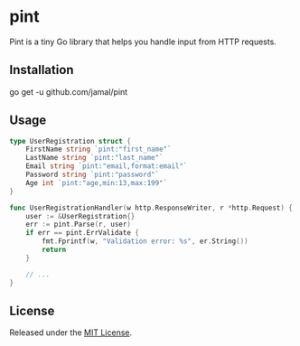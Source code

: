 # pint

Pint is a tiny Go library that helps you handle input from HTTP requests.

## Installation

go get -u github.com/jamal/pint

## Usage

```go
type UserRegistration struct {
    FirstName string `pint:"first_name"`
    LastName string `pint:"last_name"`
    Email string `pint:"email,format:email"`
    Password string `pint:"password"`
    Age int `pint:"age,min:13,max:199"`
}

func UserRegistrationHandler(w http.ResponseWriter, r *http.Request) {
    user := &UserRegistration{}
    err := pint.Parse(r, user)
    if err == pint.ErrValidate {
        fmt.Fprintf(w, "Validation error: %s", er.String())
        return
    }

    // ...
}
```

## License

Released under the [MIT License](https://github.com/jamal/pint/blob/master/License).
